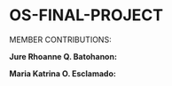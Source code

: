 # OS-FINAL-PROJECT

MEMBER CONTRIBUTIONS:

**Jure Rhoanne Q. Batohanon:**


**Maria Katrina O. Esclamado:**
